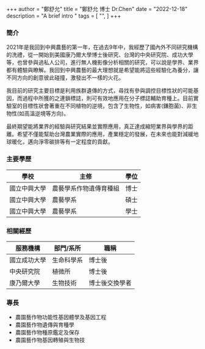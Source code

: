 +++
author = "鄭舒允"
title = "鄭舒允 博士 Dr.Chen"
date = "2022-12-18"
description = "A brief intro "
tags = [
    "",
]
+++


### 簡介  
2021年是我回到中興農藝的第一年，在過去9年中，我經歷了國內外不同研究機構的洗禮，從一開始到美國康乃爾大學博士後研究、台灣的中央研究院、成功大學等，也曾參與過私人公司，進行無人機影像分析相關的研究，可以說是學界、業界都有體驗與瞭解。我回到中興農藝的最大理想就是希望能將這些經驗化為養分，讓不同方向的創意彼此碰撞，激發出不一樣的火花。

我目前的研究主要目標是利用族群遺傳的方式，尋找有參與調控目標性狀的可能基因，而過程中所獲的之連鎖標誌，則可有效地應用在分子標誌輔助育種上。目前實驗室的目標性狀會著重在不同植物的逆境，包含了生物性，如病害(鎌胞菌)、非生物性(如高溫逆境等方向)。

最終期望能將業界的經驗與研究結果並實際應用，真正達成縮短業界與學界的距離。希望不僅能幫助台灣農業實際的應用，產業穩定的發展，在未來也能對減緩地球暖化，邁向淨零碳排等有一定程度的貢獻。

### 主要學歷

| 學校 | 主修 | 學位 |
| -------- | -------- | -------- |
| 國立中興大學 | 農藝學系作物遺傳育種組| 博士 |
|  國立中興大學    | 農藝學系     | 碩士     |
|  國立中興大學    | 農藝學系     | 學士     |



### 相關經歷

| 服務機構 | 部門/系所 | 職稱 |
| -------- | -------- | -------- |
|  國立成功大學 |生命科學系| 博士後     |
|  中央研究院 | 植微所     | 博士後     |
|  康乃爾大學 | 生物技術     | 博士後交換學者  |

### 專長

* 農園藝作物功能性基因體學及基因工程 
* 農園藝作物遺傳與育種學
* 農園藝作物種原鑑定及保存
* 農園藝作物基因轉殖與生物技